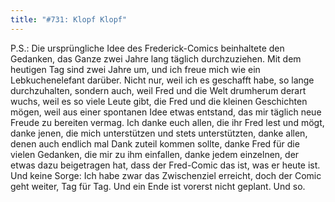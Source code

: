 ```yaml
---
title: "#731: Klopf Klopf"
---
```


P.S.: Die ursprüngliche Idee des Frederick-Comics beinhaltete den Gedanken, das Ganze zwei Jahre lang täglich durchzuziehen. Mit dem heutigen Tag sind zwei Jahre um, und ich freue mich wie ein Lebkuchenelefant darüber. 
Nicht nur, weil ich es geschafft habe, so lange durchzuhalten, sondern auch, weil Fred und die Welt drumherum derart wuchs, weil es so viele Leute gibt, die Fred und die kleinen Geschichten mögen, weil aus einer spontanen Idee etwas entstand, das mir täglich neue Freude zu bereiten vermag.
Ich danke euch allen, die ihr Fred lest und mögt, danke jenen, die mich unterstützen und stets unterstützten, danke allen, denen auch endlich mal Dank zuteil kommen sollte, danke Fred für die vielen Gedanken, die mir zu ihm einfallen, danke jedem einzelnen, der etwas dazu beigetragen hat, dass der Fred-Comic das ist, was er heute ist.
Und keine Sorge: Ich habe zwar das Zwischenziel erreicht, doch der Comic geht weiter, Tag für Tag. Und ein Ende ist vorerst nicht geplant.
Und so.
